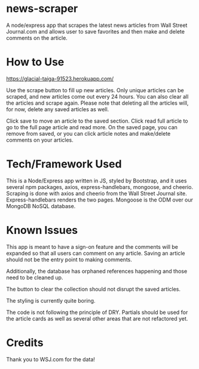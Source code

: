 # news-scraper
A node/express app that scrapes the latest news articles from Wall Street Journal.com and allows user to save favorites and then make and delete comments on the article.

# How to Use

https://glacial-taiga-91523.herokuapp.com/

Use the scrape button to fill up new articles. Only unique articles can be scraped, and new articles come out every 24 hours. You can also clear all the articles and scrape again. Please note that deleting all the articles will, for now, delete any saved articles as well. 

Click save to move an article to the saved section. Click read full article to go to the full page article and read more. On the saved page, you can remove from saved, or you can click article notes and make/delete comments on your articles. 

# Tech/Framework Used

This is a Node/Express app written in JS, styled by Bootstrap, and it uses several npm packages, axios, express-handlebars, mongoose, and cheerio. 
Scraping is done with axios and cheerio from the Wall Street Journal site. Express-handlebars renders the two pages. Mongoose is the ODM over our MongoDB NoSQL database.  

# Known Issues

This app is meant to have a sign-on feature and the comments will be expanded so that all users can comment on any article. Saving an article should not be the entry point to making comments. 

Additionally, the database has orphaned references happening and those need to be cleaned up. 

The button to clear the collection should not disrupt the saved articles. 

The styling is currently quite boring. 

The code is not following the principle of DRY. Partials should be used for the article cards as well as several other areas that are not refactored yet. 

# Credits

Thank you to WSJ.com for the data!
